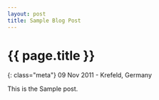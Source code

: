 ```yaml
---
layout: post
title: Sample Blog Post
---
```


# {{ page.title }}

{: class="meta"} 09 Nov 2011 - Krefeld, Germany

<p class="highlight"><p class="err">This is the Sample post.</p></p>